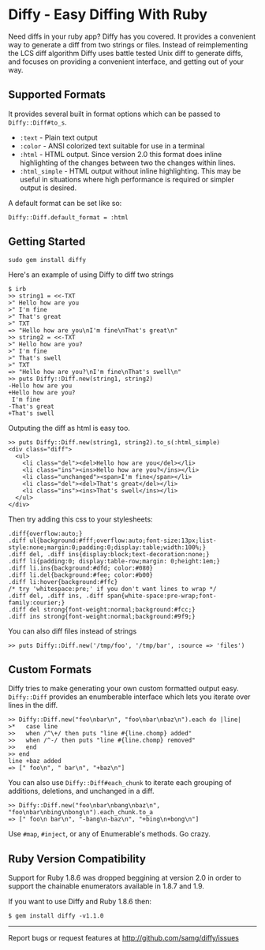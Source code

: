 Diffy - Easy Diffing With Ruby
============================

Need diffs in your ruby app?  Diffy has you covered.  It provides a convenient
way to generate a diff from two strings or files.  Instead of reimplementing
the LCS diff algorithm Diffy uses battle tested Unix diff to generate diffs,
and focuses on providing a convenient interface, and getting out of your way.

Supported Formats
-----------------

It provides several built in format options which can be passed to
`Diffy::Diff#to_s`.

* `:text`         - Plain text output
* `:color`        - ANSI colorized text suitable for use in a terminal
* `:html`         - HTML output.  Since version 2.0 this format does inline highlighting of the changes between two the changes within lines.
* `:html_simple`  - HTML output without inline highlighting.  This may be useful in situations where high performance is required or simpler output is desired.

A default format can be set like so:

    Diffy::Diff.default_format = :html

Getting Started
---------------

    sudo gem install diffy

Here's an example of using Diffy to diff two strings

    $ irb
    >> string1 = <<-TXT
    >" Hello how are you
    >" I'm fine
    >" That's great
    >" TXT
    => "Hello how are you\nI'm fine\nThat's great\n"
    >> string2 = <<-TXT
    >" Hello how are you?
    >" I'm fine
    >" That's swell
    >" TXT
    => "Hello how are you?\nI'm fine\nThat's swell\n"
    >> puts Diffy::Diff.new(string1, string2)
    -Hello how are you
    +Hello how are you?
     I'm fine
    -That's great
    +That's swell

Outputing the diff as html is easy too.

    >> puts Diffy::Diff.new(string1, string2).to_s(:html_simple)
    <div class="diff">
      <ul>
        <li class="del"><del>Hello how are you</del></li>
        <li class="ins"><ins>Hello how are you?</ins></li>
        <li class="unchanged"><span>I'm fine</span></li>
        <li class="del"><del>That's great</del></li>
        <li class="ins"><ins>That's swell</ins></li>
      </ul>
    </div>

Then try adding this css to your stylesheets:

    .diff{overflow:auto;}
    .diff ul{background:#fff;overflow:auto;font-size:13px;list-style:none;margin:0;padding:0;display:table;width:100%;}
    .diff del, .diff ins{display:block;text-decoration:none;}
    .diff li{padding:0; display:table-row;margin: 0;height:1em;}
    .diff li.ins{background:#dfd; color:#080}
    .diff li.del{background:#fee; color:#b00}
    .diff li:hover{background:#ffc}
    /* try 'whitespace:pre;' if you don't want lines to wrap */
    .diff del, .diff ins, .diff span{white-space:pre-wrap;font-family:courier;}
    .diff del strong{font-weight:normal;background:#fcc;}
    .diff ins strong{font-weight:normal;background:#9f9;}

You can also diff files instead of strings

    >> puts Diffy::Diff.new('/tmp/foo', '/tmp/bar', :source => 'files')

Custom Formats
--------------

Diffy tries to make generating your own custom formatted output easy.
`Diffy::Diff` provides an enumberable interface which lets you iterate over
lines in the diff.

    >> Diffy::Diff.new("foo\nbar\n", "foo\nbar\nbaz\n").each do |line|
    >*   case line
    >>   when /^\+/ then puts "line #{line.chomp} added"
    >>   when /^-/ then puts "line #{line.chomp} removed"
    >>   end
    >> end
    line +baz added
    => [" foo\n", " bar\n", "+baz\n"]

You can also use `Diffy::Diff#each_chunk` to iterate each grouping of additions,
deletions, and unchanged in a diff.

    >> Diffy::Diff.new("foo\nbar\nbang\nbaz\n", "foo\nbar\nbing\nbong\n").each_chunk.to_a
    => [" foo\n bar\n", "-bang\n-baz\n", "+bing\n+bong\n"]

Use `#map`, `#inject`, or any of Enumerable's methods.  Go crazy.

Ruby Version Compatibility
-------------------------

Support for Ruby 1.8.6 was dropped beggining at version 2.0 in order to support
the chainable enumerators available in 1.8.7 and 1.9.

If you want to use Diffy and Ruby 1.8.6 then:

    $ gem install diffy -v1.1.0

---------------------------------------------------------------------

Report bugs or request features at http://github.com/samg/diffy/issues

